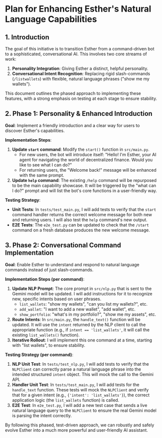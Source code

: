 # Plan for Enhancing Esther's Natural Language Capabilities

## 1. Introduction
The goal of this initiative is to transition Esther from a command-driven bot to a sophisticated, conversational AI. This involves two core streams of work:
1.  **Personality Integration**: Giving Esther a distinct, helpful personality.
2.  **Conversational Intent Recognition**: Replacing rigid slash-commands (`/listwallets`) with flexible, natural language phrases ("show me my wallets").

This document outlines the phased approach to implementing these features, with a strong emphasis on testing at each stage to ensure stability.

## 2. Phase 1: Personality & Enhanced Introduction
**Goal**: Implement a friendly introduction and a clear way for users to discover Esther's capabilities.

**Implementation Steps**:
1.  **Update `start` command**: Modify the `start()` function in `src/main.py`.
    *   For new users, the bot will introduce itself: "Hello! I'm Esther, your AI agent for navigating the world of decentralized finance. Would you like to see what I can do?"
    *   For returning users, the "Welcome back!" message will be enhanced with the same prompt.
2.  **Update `help` command**: The existing `/help` command will be repurposed to be the main capability showcase. It will be triggered by the "what can I do?" prompt and will list the bot's core functions in a user-friendly way.

**Testing Strategy**:
*   **Unit Tests**: In `tests/test_main.py`, I will add tests to verify that the `start` command handler returns the correct welcome message for both new and returning users. I will also test the `help` command's new output.
*   **E2E Tests**: The `e2e_test.py` can be updated to check that the `/start` command on a fresh database produces the new welcome message.

## 3. Phase 2: Conversational Command Implementation
**Goal**: Enable Esther to understand and respond to natural language commands instead of just slash-commands.

**Implementation Steps (per command)**:
1.  **Update NLP Prompt**: The core prompt in `src/nlp.py` that is sent to the Gemini model will be updated. I will add instructions for it to recognize new, specific intents based on user phrases.
    *   `list_wallets`: "show my wallets", "can you list my wallets?", etc.
    *   `add_wallet`: "I want to add a new wallet", "add wallet", etc.
    *   `show_portfolio`: "what's in my portfolio?", "show me my assets", etc.
2.  **Route Intents**: In `src/main.py`, the `handle_text()` function will be updated. It will use the `intent` returned by the NLP client to call the appropriate function (e.g., if `intent == 'list_wallets'`, it will call the existing `list_wallets()` function).
3.  **Iterative Rollout**: I will implement this one command at a time, starting with "list wallets", to ensure stability.

**Testing Strategy (per command)**:
1.  **NLP Unit Test**: In `tests/test_nlp.py`, I will add tests to verify that the `NLPClient` can correctly parse a natural language phrase into the intended structured `intent` object. This will mock the call to the Gemini API.
2.  **Handler Unit Test**: In `tests/test_main.py`, I will add tests for the `handle_text` function. These tests will mock the `NLPClient` and verify that for a given intent (e.g., `{'intent': 'list_wallets'}`), the correct application logic (the `list_wallets` function) is called.
3.  **E2E Test**: In `e2e_test.py`, I will add a new test case that sends a live natural language query to the `NLPClient` to ensure the real Gemini model is parsing the intent correctly.

By following this phased, test-driven approach, we can robustly and safely evolve Esther into a much more powerful and user-friendly AI assistant. 